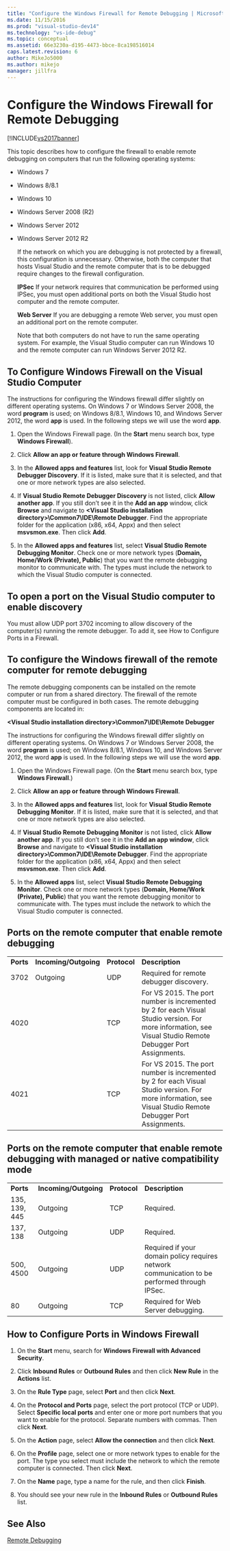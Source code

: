 ```yaml
---
title: "Configure the Windows Firewall for Remote Debugging | Microsoft Docs"
ms.date: 11/15/2016
ms.prod: "visual-studio-dev14"
ms.technology: "vs-ide-debug"
ms.topic: conceptual
ms.assetid: 66e3230a-d195-4473-bbce-8ca198516014
caps.latest.revision: 6
author: MikeJo5000
ms.author: mikejo
manager: jillfra
---
```

# Configure the Windows Firewall for Remote Debugging
[!INCLUDE[vs2017banner](../includes/vs2017banner.md)]

This topic describes how to configure the firewall to enable remote debugging on computers that run the following operating systems:  
  
- Windows 7  
  
- Windows 8/8.1  
  
- Windows 10  
  
- Windows Server 2008 (R2)  
  
- Windows Server 2012  
  
- Windows Server 2012 R2  
  
  If the network on which you are debugging is not protected by a firewall, this configuration is unnecessary. Otherwise, both the computer that hosts Visual Studio and the remote computer that is to be debugged require changes to the firewall configuration.  
  
  **IPSec** If your network requires that communication be performed using IPSec, you must open additional ports on both the Visual Studio host computer and the remote computer.  
  
  **Web Server** If you are debugging a remote Web server, you must open an additional port on the remote computer.  
  
  Note that both computers do not have to run the same operating system. For example, the Visual Studio computer can run Windows 10 and the remote computer can run Windows Server 2012 R2.  
  
## To Configure Windows Firewall on the Visual Studio Computer  
 The instructions for configuring the Windows firewall differ slightly on different operating systems. On Windows 7 or Windows Server 2008, the word **program** is used; on Windows 8/8.1, Windows 10, and Windows Server 2012, the word **app** is used.  In the following steps we will use the word **app**.  
  
1. Open the Windows Firewall page. (In the **Start** menu search box, type **Windows Firewall**).  
  
2. Click **Allow an app or feature through Windows Firewall**.  
  
3. In the **Allowed apps and features** list, look for **Visual Studio Remote Debugger Discovery**. If it is listed, make sure that it is selected, and that one or more network types are also selected.  
  
4. If **Visual Studio Remote Debugger Discovery** is not listed, click **Allow another app**. If you still don’t see it in the **Add an app** window, click **Browse** and navigate to **\<Visual Studio installation directory>\Common7\IDE\Remote Debugger**. Find the appropriate folder for the application (x86, x64, Appx) and then select **msvsmon.exe**. Then click **Add**.  
  
5. In the **Allowed apps and features** list, select **Visual Studio Remote Debugging Monitor**. Check one or more network types (**Domain, Home/Work (Private), Public**) that you want the remote debugging monitor to communicate with. The types must include the network to which the Visual Studio computer is connected.  
  
## To open a port on the Visual Studio computer to enable discovery  
 You must allow UDP port 3702 incoming to allow discovery of the computer(s) running the remote debugger. To add it, see How to Configure Ports in a Firewall.  
  
## To configure the Windows firewall of the remote computer for remote debugging  
 The remote debugging components can be installed on the remote computer or run from a shared directory. The firewall of the remote computer must be configured in both cases. The remote debugging components are located in:  
  
 **\<Visual Studio installation directory>\Common7\IDE\Remote Debugger**  
  
 The instructions for configuring the Windows firewall differ slightly on different operating systems. On Windows 7 or Windows Server 2008, the word **program** is used; on Windows 8/8.1, Windows 10, and Windows Server 2012, the word **app** is used.  In the following steps we will use the word **app**.  
  
1. Open the Windows Firewall page. (On the **Start** menu search box, type **Windows Firewall**.)  
  
2. Click **Allow an app or feature through Windows Firewall**.  
  
3. In the **Allowed apps and features** list, look for **Visual Studio Remote Debugging Monitor**. If it is listed, make sure that it is selected, and that one or more network types are also selected.  
  
4. If **Visual Studio Remote Debugging Monitor** is not listed, click **Allow another app**. If you still don’t see it in the **Add an app window**, click **Browse** and navigate to **\<Visual Studio installation directory>\Common7\IDE\Remote Debugger**. Find the appropriate folder for the application (x86, x64, Appx) and then select **msvsmon.exe**. Then click **Add**.  
  
5. In the **Allowed apps** list, select **Visual Studio Remote Debugging Monitor**. Check one or more network types (**Domain, Home/Work (Private), Public**) that you want the remote debugging monitor to communicate with. The types must include the network to which the Visual Studio computer is connected.  
  
## Ports on the remote computer that enable remote debugging  
  
|||||  
|-|-|-|-|  
|**Ports**|**Incoming/Outgoing**|**Protocol**|**Description**|  
|3702|Outgoing|UDP|Required for remote debugger discovery.|  
|4020||TCP|For VS 2015. The port number is incremented by 2 for each Visual Studio version. For more information, see  Visual Studio Remote Debugger Port Assignments.|  
|4021||TCP|For VS 2015. The port number is incremented by 2 for each Visual Studio version. For more information, see  Visual Studio Remote Debugger Port Assignments.|  
  
## Ports on the remote computer that enable remote debugging with managed or native compatibility mode  
  
|||||  
|-|-|-|-|  
|**Ports**|**Incoming/Outgoing**|**Protocol**|**Description**|  
|135, 139, 445|Outgoing|TCP|Required.|  
|137, 138|Outgoing|UDP|Required.|  
|500, 4500|Outgoing|UDP|Required if your domain policy requires network communication to be performed through IPSec.|  
|80|Outgoing|TCP|Required for Web Server debugging.|  
  
## How to Configure Ports in Windows Firewall  
  
1. On the **Start** menu, search for **Windows Firewall with Advanced Security**.  
  
2. Click **Inbound Rules** or **Outbound Rules** and then click **New Rule** in the **Actions** list.  
  
3. On the **Rule Type** page, select **Port** and then click **Next**.  
  
4. On the **Protocol and Ports** page, select the port protocol (TCP or UDP). Select **Specific local ports** and enter one or more port numbers that you want to enable for the protocol. Separate numbers with commas. Then click **Next**.  
  
5. On the **Action** page, select **Allow the connection** and then click **Next**.  
  
6. On the **Profile** page, select one or more network types to enable for the port. The type you select must include the network to which the remote computer is connected. Then click **Next**.  
  
7. On the **Name** page, type a name for the rule, and then click **Finish**.  
  
8. You should see your new rule in the **Inbound Rules** or **Outbound Rules** list.  
  
## See Also  
 [Remote Debugging](../debugger/remote-debugging.md)
